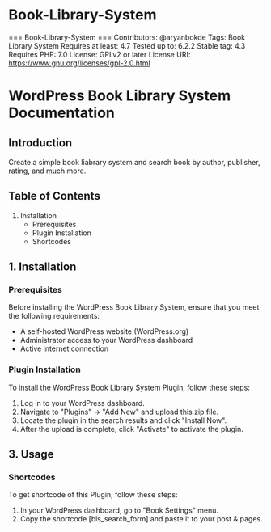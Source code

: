  # Book-Library-System

 === Book-Library-System ===
Contributors: @aryanbokde
Tags: Book Library System
Requires at least: 4.7
Tested up to: 6.2.2
Stable tag: 4.3
Requires PHP: 7.0
License: GPLv2 or later
License URI: https://www.gnu.org/licenses/gpl-2.0.html


# WordPress Book Library System Documentation

## Introduction
Create a simple book liabrary system and search book by author, publisher, rating, and much more.

## Table of Contents
1. Installation
   - Prerequisites
   - Plugin Installation
   - Shortcodes


## 1. Installation

### Prerequisites
Before installing the WordPress Book Library System, ensure that you meet the following requirements:
- A self-hosted WordPress website (WordPress.org)
- Administrator access to your WordPress dashboard
- Active internet connection

### Plugin Installation
To install the WordPress Book Library System Plugin, follow these steps:
1. Log in to your WordPress dashboard.
2. Navigate to "Plugins" -> "Add New" and upload this zip file.
4. Locate the plugin in the search results and click "Install Now".
5. After the upload is complete, click "Activate" to activate the plugin.


## 3. Usage

### Shortcodes
To get shortcode of this Plugin, follow these steps:
1. In your WordPress dashboard, go to "Book Settings" menu.
2. Copy the shortcode [bls_search_form] and paste it to your post & pages.
```
